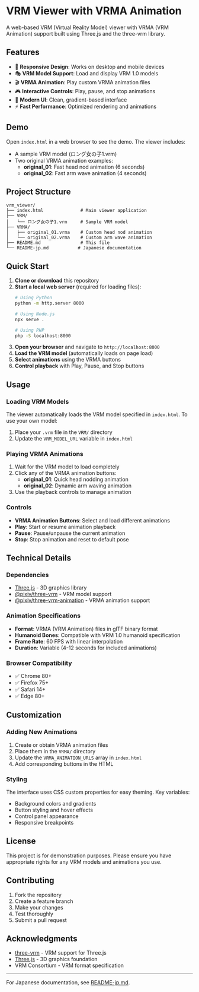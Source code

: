 # VRM Viewer with VRMA Animation

A web-based VRM (Virtual Reality Model) viewer with VRMA (VRM Animation) support built using Three.js and the three-vrm library.

## Features

- 📱 **Responsive Design**: Works on desktop and mobile devices
- 🎭 **VRM Model Support**: Load and display VRM 1.0 models
- 🎬 **VRMA Animation**: Play custom VRMA animation files
- 🎮 **Interactive Controls**: Play, pause, and stop animations
- 🎨 **Modern UI**: Clean, gradient-based interface
- ⚡ **Fast Performance**: Optimized rendering and animations

## Demo

Open `index.html` in a web browser to see the demo. The viewer includes:

- A sample VRM model (ロング女の子1.vrm)
- Two original VRMA animation examples:
  - **original_01**: Fast head nod animation (6 seconds)
  - **original_02**: Fast arm wave animation (4 seconds)

## Project Structure

```
vrm_viewer/
├── index.html              # Main viewer application
├── VRM/
│   └── ロング女の子1.vrm     # Sample VRM model
├── VRMA/
│   ├── original_01.vrma    # Custom head nod animation
│   └── original_02.vrma    # Custom arm wave animation
├── README.md               # This file
└── README-jp.md           # Japanese documentation
```

## Quick Start

1. **Clone or download** this repository
2. **Start a local web server** (required for loading files):
   ```bash
   # Using Python
   python -m http.server 8000
   
   # Using Node.js
   npx serve .
   
   # Using PHP
   php -S localhost:8000
   ```
3. **Open your browser** and navigate to `http://localhost:8000`
4. **Load the VRM model** (automatically loads on page load)
5. **Select animations** using the VRMA buttons
6. **Control playback** with Play, Pause, and Stop buttons

## Usage

### Loading VRM Models

The viewer automatically loads the VRM model specified in `index.html`. To use your own model:

1. Place your `.vrm` file in the `VRM/` directory
2. Update the `VRM_MODEL_URL` variable in `index.html`

### Playing VRMA Animations

1. Wait for the VRM model to load completely
2. Click any of the VRMA animation buttons:
   - **original_01**: Quick head nodding animation
   - **original_02**: Dynamic arm waving animation
3. Use the playback controls to manage animation

### Controls

- **VRMA Animation Buttons**: Select and load different animations
- **Play**: Start or resume animation playback
- **Pause**: Pause/unpause the current animation
- **Stop**: Stop animation and reset to default pose

## Technical Details

### Dependencies

- [Three.js](https://threejs.org/) - 3D graphics library
- [@pixiv/three-vrm](https://github.com/pixiv/three-vrm) - VRM model support
- [@pixiv/three-vrm-animation](https://github.com/pixiv/three-vrm-animation) - VRMA animation support

### Animation Specifications

- **Format**: VRMA (VRM Animation) files in glTF binary format
- **Humanoid Bones**: Compatible with VRM 1.0 humanoid specification
- **Frame Rate**: 60 FPS with linear interpolation
- **Duration**: Variable (4-12 seconds for included animations)

### Browser Compatibility

- ✅ Chrome 80+
- ✅ Firefox 75+
- ✅ Safari 14+
- ✅ Edge 80+

## Customization

### Adding New Animations

1. Create or obtain VRMA animation files
2. Place them in the `VRMA/` directory
3. Update the `VRMA_ANIMATION_URLS` array in `index.html`
4. Add corresponding buttons in the HTML

### Styling

The interface uses CSS custom properties for easy theming. Key variables:

- Background colors and gradients
- Button styling and hover effects
- Control panel appearance
- Responsive breakpoints

## License

This project is for demonstration purposes. Please ensure you have appropriate rights for any VRM models and animations you use.

## Contributing

1. Fork the repository
2. Create a feature branch
3. Make your changes
4. Test thoroughly
5. Submit a pull request

## Acknowledgments

- [three-vrm](https://github.com/pixiv/three-vrm) - VRM support for Three.js
- [Three.js](https://threejs.org/) - 3D graphics foundation
- VRM Consortium - VRM format specification

---

For Japanese documentation, see [README-jp.md](README-jp.md).